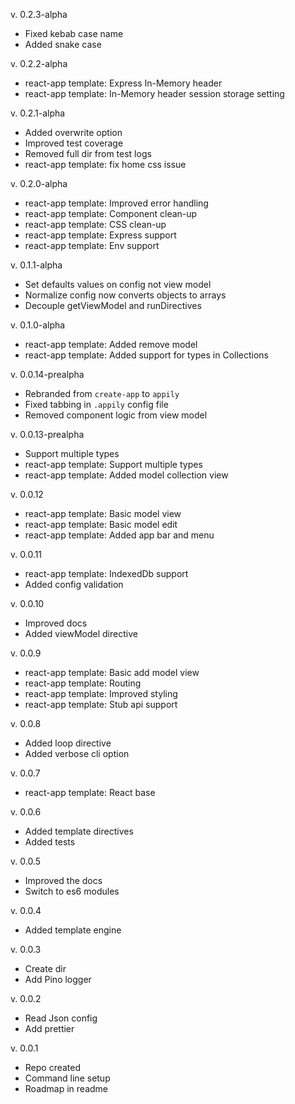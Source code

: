 v. 0.2.3-alpha

- Fixed kebab case name
- Added snake case

v. 0.2.2-alpha

- react-app template: Express In-Memory header
- react-app template: In-Memory header session storage setting

v. 0.2.1-alpha

- Added overwrite option
- Improved test coverage
- Removed full dir from test logs
- react-app template: fix home css issue

v. 0.2.0-alpha

- react-app template: Improved error handling
- react-app template: Component clean-up
- react-app template: CSS clean-up
- react-app template: Express support
- react-app template: Env support

v. 0.1.1-alpha

- Set defaults values on config not view model
- Normalize config now converts objects to arrays
- Decouple getViewModel and runDirectives

v. 0.1.0-alpha

- react-app template: Added remove model
- react-app template: Added support for types in Collections

v. 0.0.14-prealpha

- Rebranded from `create-app` to `appily`
- Fixed tabbing in `.appily` config file
- Removed component logic from view model

v. 0.0.13-prealpha

- Support multiple types
- react-app template: Support multiple types
- react-app template: Added model collection view

v. 0.0.12

- react-app template: Basic model view
- react-app template: Basic model edit
- react-app template: Added app bar and menu

v. 0.0.11

- react-app template: IndexedDb support
- Added config validation

v. 0.0.10

- Improved docs
- Added viewModel directive

v. 0.0.9

- react-app template: Basic add model view
- react-app template: Routing
- react-app template: Improved styling
- react-app template: Stub api support

v. 0.0.8

- Added loop directive
- Added verbose cli option

v. 0.0.7

- react-app template: React base

v. 0.0.6

- Added template directives
- Added tests

v. 0.0.5

- Improved the docs
- Switch to es6 modules

v. 0.0.4

- Added template engine

v. 0.0.3

- Create dir
- Add Pino logger

v. 0.0.2

- Read Json config
- Add prettier

v. 0.0.1

- Repo created
- Command line setup
- Roadmap in readme

